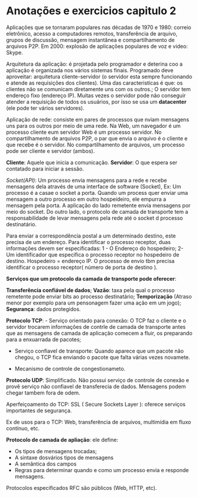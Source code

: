 # Anotações e exercicios capitulo 2

Aplicações que se tornaram populares nas décadas de 1970 e 1980: correio eletrônico, acesso a computadores remotos, transferência de arquivo, grupos de discussão, mensagem instantânea e compartilhamento de arquivos P2P. Em 2000: explosão de aplicações populares de voz e video: Skype.

Arquitetura da aplicação: é projetada pelo programador e deterina coo a aplicação é organizada nos vários sistemas finais. Programado deve aproveitar: arquitetura cliente-servidor (o servidor esta sempre funcionando e atende as requisições dos clientes). Uma das caracteristicas é que: os clientes não se comunicam diretamente uns com os outros.; O servidor tem endereço fixo (endereço IP). Muitas vezes o servidor pode não conseguir atender a requisição de todos os usuários, por isso se usa um **datacenter** (ele pode ter vários servidores). 

Aplicação de rede: consiste em pares de processos que nviam mensagens uns para os outros por meio de uma rede. Na Web, um navegador é um processo cliente eum servidor Web é um processo servidor. No compartilhamento de arquivos P2P, o par que envia o arquivo é o cliente e que recebe é o servidor. No compartilhamento de arquivos, um processo pode ser cliente e servidor (ambos).

**Cliente**: Aquele que inicia a comunicação. **Servidor**: O que espera ser contatado para iniciar a sessão.

*Socket(API)*: Um processo envia mensagens para a rede e recebe mensagens dela através de uma interface de software (Socket), Ex: Um processo é a casae o socket a porta. Quando um process quer enviar uma mensagem a outro processo em outro hospeideiro, ele empurra a mensagem pela porta. A aplicação do lado remetente envia mensagens por meio do socket. Do outro lado, o protocolo de camada de transporte tem a responsabilidade de levar mensagens pela rede até o socket d processo destinatário. 

Para enviar a correspondência postal a um determinado destino, este precisa de um endereço. Para identificar o processo receptor, duas informações devem ser especificadas: 1 - O Endereço do hospedeiro; 2- Um identificador que especifica o processo receptor no hospedeiro de destino. Hospedeiro = endereço IP. O processo de envio tbm precisa identificar o processo receptor( número de porta de destino ).

**Serviços que um protocolo da camada de transporte pode oferecer**:

**Transferência confiável de dados**; **Vazão**: taxa pela qual o processo remetente pode enviar bits ao processo destinatário; **Temporização** (Atraso menor por exemplo para um pensonagem fazer uma ação em um jogo); **Segurança**: dados protegidos.

**Protocolo TCP**: - Serviço orientado para conexão: O TCP faz o cliente e o servidor trocarem informações de contrle de camada de transporte antes que as mensagens de camada de aplicação comecem a fluir, os preparando para a enxuarrada de pacotes;

- Serviço confiavel de transporte: Quando aparece que um pacote não chegou, o TCP fica enviando o pacote que falta várias vezes novamete.

- Mecanismo de controle de congestionameto.

**Protocolo UDP**: Simplificado. Não possui serviço de controle de conexão e provê serviço não confiavel de transferecia de dados. Mensagens podem chegar tambem fora de odem.

 Aperfeiçoamento do TCP: SSL ( Secure Sockets Layer ): oferece serviços importantes de segurança.

Ex de usos para o TCP: Web, transferência de arquivos, multimídia em fluxo contínuo, etc.

**Protocolo de camada de apliação**: ele define:
  - Os tipos de mensagens trocadas;
  - A sintaxe dosvários tipos de mensagens
  - A semântica dos campos
  - Regras para determinar quando e como um processo envia e responde mensagens.

Protocolos especificados RFC são públicos (Web, HTTP, etc).









